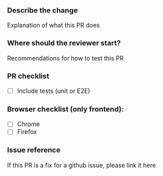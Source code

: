 ### Describe the change

Explanation of what this PR does

### Where should the reviewer start?

Recommendations for how to test this PR

### PR checklist

- [ ] Include tests (unit or E2E)

### Browser checklist (only frontend):

- [ ] Chrome
- [ ] Firefox

### Issue reference

If this PR is a fix for a github issue, please link it here
